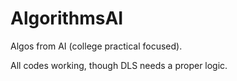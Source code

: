 # AlgorithmsAI
Algos from AI (college practical focused).

All codes working, though DLS needs a proper logic.


